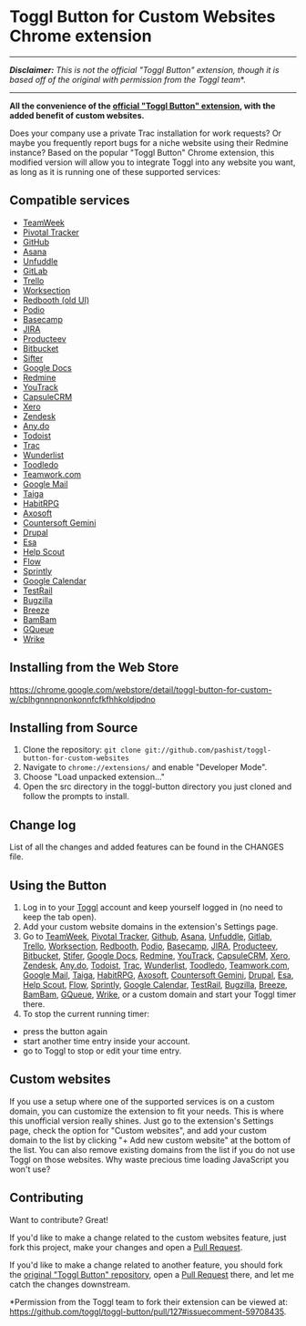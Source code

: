 # Toggl Button for Custom Websites Chrome extension

-----

*__Disclaimer:__ This is not the official "Toggl Button" extension, though it is based off of the original with permission from the Toggl team**.

-----

__All the convenience of the [official "Toggl Button" extension][96], with the added benefit of custom websites.__

Does your company use a private Trac installation for work requests? Or maybe you frequently report bugs for a niche website using their Redmine instance? 
Based on the popular "Toggl Button" Chrome extension, this modified version will allow you to integrate Toggl into any website you want, as long as it is running one of these supported services:

## Compatible services
  - [TeamWeek][2]
  - [Pivotal Tracker][3]
  - [GitHub][4]
  - [Asana][5]
  - [Unfuddle][6]
  - [GitLab][7]
  - [Trello][8]
  - [Worksection][9]
  - [Redbooth (old UI)][10]
  - [Podio][11]
  - [Basecamp][12]
  - [JIRA][13]
  - [Producteev][14]
  - [Bitbucket][15]
  - [Sifter][16]
  - [Google Docs][17]
  - [Redmine][18]
  - [YouTrack][19]
  - [CapsuleCRM][20]
  - [Xero][21]
  - [Zendesk][22]
  - [Any.do][23]
  - [Todoist][24]
  - [Trac][25]
  - [Wunderlist][26]
  - [Toodledo][27]
  - [Teamwork.com][28]
  - [Google Mail][29]
  - [Taiga][30]
  - [HabitRPG][31]
  - [Axosoft][32]
  - [Countersoft Gemini][33]
  - [Drupal][34]
  - [Esa][35]
  - [Help Scout][36]
  - [Flow][37]
  - [Sprintly][38]
  - [Google Calendar][39]
  - [TestRail][40]
  - [Bugzilla][41]
  - [Breeze][42]
  - [BamBam][43]
  - [GQueue][44]
  - [Wrike][45]
  
## Installing from the Web Store

https://chrome.google.com/webstore/detail/toggl-button-for-custom-w/cblhgnnnpnonkonnfcfkfhhkoldjpdno

## Installing from Source

1.  Clone the repository: `git clone git://github.com/pashist/toggl-button-for-custom-websites`
2.  Navigate to `chrome://extensions/` and enable "Developer Mode".
3.  Choose "Load unpacked extension..."
4.  Open the src directory in the toggl-button directory you just cloned and follow the prompts to install.

## Change log

List of all the changes and added features can be found in the CHANGES file.

## Using the Button
1.  Log in to your [Toggl][1] account and keep yourself logged in (no need to keep the tab open).
2.  Add your custom website domains in the extension's Settings page.
3.  Go to [TeamWeek][2], [Pivotal Tracker][3], [Github][4], [Asana][5], [Unfuddle][6], [Gitlab][7],
[Trello][8], [Worksection][9], [Redbooth][10], [Podio][11], [Basecamp][12], [JIRA][13], [Producteev][14],
[Bitbucket][15], [Stifer][16], [Google Docs][17], [Redmine][18], [YouTrack][19], [CapsuleCRM][20],
[Xero][21], [Zendesk][22], [Any.do][23], [Todoist][24], [Trac][25], [Wunderlist][26], [Toodledo][27],
[Teamwork.com][28], [Google Mail][29], [Taiga][30], [HabitRPG][31], [Axosoft][32], [Countersoft Gemini][33], [Drupal][34], [Esa][35], [Help Scout][36], [Flow][37], [Sprintly][38], [Google Calendar][39], [TestRail][40], [Bugzilla][41], [Breeze][42], [BamBam][43], [GQueue][44], [Wrike][45], or a custom domain and start your Toggl timer there.
4.  To stop the current running timer:
  - press the button again
  - start another time entry inside your account.
  - go to Toggl to stop or edit your time entry.

## Custom websites
If you use a setup where one of the supported services is on a custom domain, you can customize the extension to fit your needs. This is where this unofficial version really shines. Just go to the extension's Settings page, check the option for "Custom websites", and add your custom domain to the list by clicking "+ Add new custom website" at the bottom of the list. You can also remove existing domains from the list if you do not use Toggl on those websites. Why waste precious time loading JavaScript you won't use?

## Contributing
Want to contribute? Great!

If you'd like to make a change related to the custom websites feature, just fork this project, make your changes and open a [Pull Request][98].

If you'd like to make a change related to another feature, you should fork the [original "Toggl Button" repository][96], open a [Pull Request][99] there, and let me catch the changes downstream.

*Permission from the Toggl team to fork their extension can be viewed at: https://github.com/toggl/toggl-button/pull/127#issuecomment-59708435.

[1]: https://www.toggl.com/
[2]: https://teamweek.com/
[3]: https://www.pivotaltracker.com/
[4]: https://github.com/
[5]: http://asana.com/
[6]: http://unfuddle.com/
[7]: https://gitlab.com/
[8]: https://trello.com/
[9]: http://worksection.com/
[10]: https://redbooth.com/
[11]: https://podio.com/
[12]: https://basecamp.com/
[13]: https://www.atlassian.com/software/jira
[14]: https://www.producteev.com/
[15]: https://www.bitbucket.org/
[16]: https://www.sifterapp.com/
[17]: https://docs.google.com/
[18]: http://www.redmine.org/
[19]: http://www.jetbrains.com/youtrack/
[20]: http://www.capsulecrm.com/
[21]: https://www.xero.com/
[22]: https://www.zendesk.com/
[23]: http://www.any.do/
[24]: https://todoist.com/
[25]: http://trac.edgewall.org/
[26]: https://www.wunderlist.com
[27]: https://www.toodledo.com/
[28]: https://www.teamwork.com/
[29]: https://mail.google.com
[30]: https://taiga.io/
[31]: https://habitrpg.com
[32]: https://www.axosoft.com
[33]: https://www.countersoft.com
[34]: https://www.drupal.org
[35]: https://esa.io
[36]: http://www.helpscout.net/
[37]: http://getflow.com/
[38]: https://sprint.ly
[39]: https://www.google.com/calendar
[40]: https://testrail.com
[41]: https://bugzilla.mozilla.org/
[42]: http://www.breeze.pm/
[43]: https://www.dobambam.com/
[44]: https://www.gqueues.com/
[45]: https://www.wrike.com/
[96]: https://github.com/toggl/toggl-button
[98]: https://github.com/sfarbota/toggl-button-for-custom-websites/pulls
[99]: https://github.com/toggl/toggl-button/pulls
